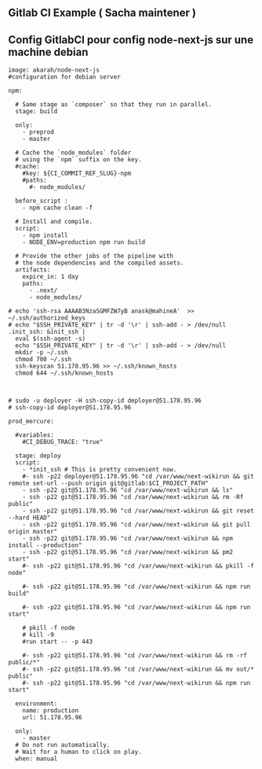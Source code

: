 ## Gitlab CI Example ( Sacha maintener )


Config GitlabCI pour config node-next-js sur une machine debian
-------------------


    image: akarah/node-next-js
    #configuration for debian server

    npm:

      # Same stage as `composer` so that they run in parallel.
      stage: build

      only:
        - preprod
        - master

      # Cache the `node_modules` folder
      # using the `npm` suffix on the key.
      #cache:
        #key: ${CI_COMMIT_REF_SLUG}-npm
        #paths:
          #- node_modules/

      before_script :
        - npm cache clean -f

      # Install and compile.
      script:
        - npm install
        - NODE_ENV=production npm run build

      # Provide the other jobs of the pipeline with
      # the node dependencies and the compiled assets.
      artifacts:
        expire_in: 1 day
        paths:
          - .next/
          - node_modules/

    # echo 'ssh-rsa AAAAB3NzaSGMFZW7yB anask@mahineA'  >> ~/.ssh/authorized_keys
    # echo "$SSH_PRIVATE_KEY" | tr -d '\r' | ssh-add - > /dev/null
    .init_ssh: &init_ssh |
      eval $(ssh-agent -s)
      echo "$SSH_PRIVATE_KEY" | tr -d '\r' | ssh-add - > /dev/null
      mkdir -p ~/.ssh
      chmod 700 ~/.ssh
      ssh-keyscan 51.178.95.96 >> ~/.ssh/known_hosts
      chmod 644 ~/.ssh/known_hosts



    # sudo -u deployer -H ssh-copy-id deployer@51.178.95.96
    # ssh-copy-id deployer@51.178.95.96

    prod_mercure:

      #variables:
        #CI_DEBUG_TRACE: "true"

      stage: deploy
      script:
        - *init_ssh # This is pretty convenient now.
        #- ssh -p22 deployer@51.178.95.96 "cd /var/www/next-wikirun && git remote set-url --push origin git@gitlab:$CI_PROJECT_PATH"
        - ssh -p22 git@51.178.95.96 "cd /var/www/next-wikirun && ls"
        - ssh -p22 git@51.178.95.96 "cd /var/www/next-wikirun && rm -Rf public"
        - ssh -p22 git@51.178.95.96 "cd /var/www/next-wikirun && git reset --hard HEAD"
        - ssh -p22 git@51.178.95.96 "cd /var/www/next-wikirun && git pull origin master"
        - ssh -p22 git@51.178.95.96 "cd /var/www/next-wikirun && npm install --production"
        - ssh -p22 git@51.178.95.96 "cd /var/www/next-wikirun && pm2 start"
        #- ssh -p22 git@51.178.95.96 "cd /var/www/next-wikirun && pkill -f node"

        #- ssh -p22 git@51.178.95.96 "cd /var/www/next-wikirun && npm run build"

        #- ssh -p22 git@51.178.95.96 "cd /var/www/next-wikirun && npm run start"

        # pkill -f node
        # kill -9
        #run start -- -p 443

        #- ssh -p22 git@51.178.95.96 "cd /var/www/next-wikirun && rm -rf public/*"
        #- ssh -p22 git@51.178.95.96 "cd /var/www/next-wikirun && mv out/* public"
        #- ssh -p22 git@51.178.95.96 "cd /var/www/next-wikirun && npm run start"

      environment:
        name: production
        url: 51.178.95.96

      only:
        - master
      # Do not run automatically.
      # Wait for a human to click on play.
      when: manual
